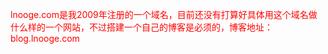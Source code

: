 <font color="red">lnooge.com是我2009年注册的一个域名，目前还没有打算好具体用这个域名做什么样的一个网站，不过搭建一个自己的博客是必须的，博客地址：blog.lnooge.com</font>
